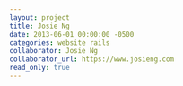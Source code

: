 ```yaml
---
layout: project
title: Josie Ng
date: 2013-06-01 00:00:00 -0500
categories: website rails
collaborator: Josie Ng
collaborator_url: https://www.josieng.com
read_only: true
---
```

